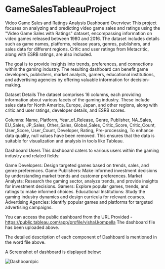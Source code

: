 # GameSalesTableauProject
Video Game Sales and Ratings Analysis Dashboard
Overview:
This project focuses on analyzing and predicting video game sales and ratings using the "Video Game Sales with Ratings" dataset, encompassing information on video games released between 1980 and 2016. The dataset includes details such as game names, platforms, release years, genres, publishers, and sales data for different regions. Critic and user ratings from Metacritic, along with ESRB ratings, are also included.

The goal is to provide insights into trends, preferences, and connections within the gaming industry. The resulting dashboard can benefit game developers, publishers, market analysts, gamers, educational institutions, and advertising agencies by offering valuable information for decision-making.

Dataset Details
The dataset comprises 16 columns, each providing information about various facets of the gaming industry. These include sales data for North America, Europe, Japan, and other regions, along with critic and user ratings, developer details, and ESRB scores.

Columns:
Name,
Platform,
Year_of_Release,
Genre,
Publisher,
NA_Sales,
EU_Sales,
JP_Sales,
Other_Sales,
Global_Sales,
Critic_Score,
Critic_Count,
User_Score,
User_Count,
Developer,
Rating,
Pre-processing,
To enhance data quality, null values have been removed. This ensures that the data is suitable for visualization and analysis in tools like Tableau.

Dashboard Users
This dashboard caters to various users within the gaming industry and related fields:

Game Developers: Design targeted games based on trends, sales, and genre preferences.
Game Publishers: Make informed investment decisions by understanding market trends and customer preferences.
Market Analysts: Research the gaming sector, analyze trends, and provide insights for investment decisions.
Gamers: Explore popular games, trends, and ratings to make informed choices.
Educational Institutions: Study the gaming industry dynamics and design curricula for relevant courses.
Advertising Agencies: Identify popular games and platforms for targeted advertising campaigns.

You can access the public dashboard from the URL Provided -  https://public.tableau.com/app/profile/vishal.kompella 
The dashboard file has been uploaded above.

The detailed description of each component of Dashboard is mentioned in the word file above.

A Screenshot of dashboard is displayed below:

![Dashboardpic](https://github.com/VishCraft/GameSalesTableauProject/assets/144891820/a7e661d9-a897-4e42-86ec-f7c3d5856a79)

